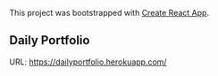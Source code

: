 This project was bootstrapped with [Create React App](https://github.com/facebook/create-react-app).

## Daily Portfolio

URL: https://dailyportfolio.herokuapp.com/